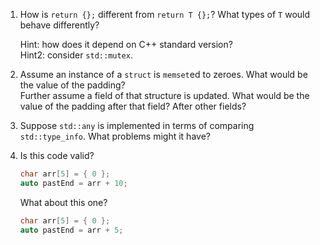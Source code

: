 1. How is `return {};` different from `return T {};`? What types of `T` would behave differently?
  
   Hint: how does it depend on C++ standard version?\
   Hint2: consider `std::mutex`.

2. Assume an instance of a `struct` is `memset`ed to zeroes. What would be the value of the padding?\
   Further assume a field of that structure is updated. What would be the value of the padding after that field? After other fields?

3. Suppose `std::any` is implemented in terms of comparing `std::type_info`. What problems might it have?

4. Is this code valid?
   ```c
   char arr[5] = { 0 };
   auto pastEnd = arr + 10;
   ```

   What about this one?
   ```c
   char arr[5] = { 0 };
   auto pastEnd = arr + 5;
   ```
